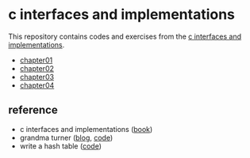 # c interfaces and implementations

This repository contains codes and exercises from the [c interfaces and implementations](https://book.douban.com/subject/1826292/).

- [chapter01](https://github.com/gaoxinge/bible/tree/master/c/c%20interfaces%20and%20implementations/chapter01)
- [chapter02](https://github.com/gaoxinge/bible/tree/master/c/c%20interfaces%20and%20implementations/chapter02)
- [chapter03](https://github.com/gaoxinge/bible/tree/master/c/c%20interfaces%20and%20implementations/chapter03)
- [chapter04](https://github.com/gaoxinge/bible/tree/master/c/c%20interfaces%20and%20implementations/chapter04)

## reference

- c interfaces and implementations ([book](https://book.douban.com/subject/1826292/))
- grandma turner ([blog](https://zhuanlan.zhihu.com/c_148841715), [code](https://github.com/nikoloss/grandma-turner))
- write a hash table ([code](https://github.com/jamesroutley/write-a-hash-table))
